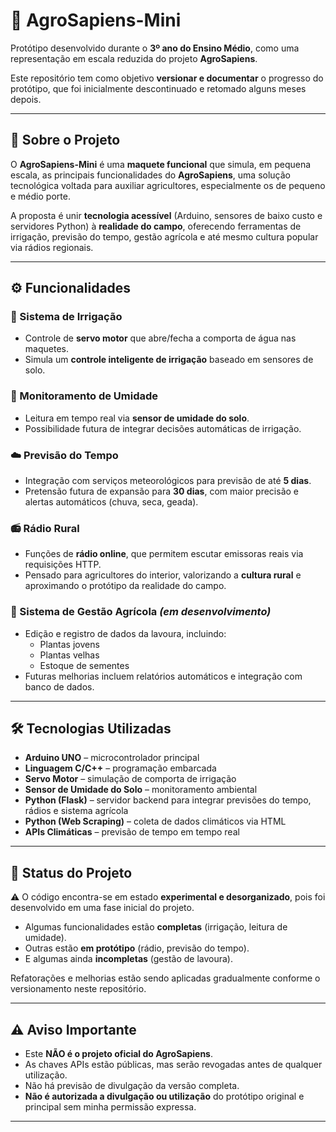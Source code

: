 # 🌱 AgroSapiens-Mini

Protótipo desenvolvido durante o **3º ano do Ensino Médio**, como uma representação em escala reduzida do projeto **AgroSapiens**.  

Este repositório tem como objetivo **versionar e documentar** o progresso do protótipo, que foi inicialmente descontinuado e retomado alguns meses depois.

---

## 📌 Sobre o Projeto

O **AgroSapiens-Mini** é uma **maquete funcional** que simula, em pequena escala, as principais funcionalidades do **AgroSapiens**, uma solução tecnológica voltada para auxiliar agricultores, especialmente os de pequeno e médio porte.  

A proposta é unir **tecnologia acessível** (Arduino, sensores de baixo custo e servidores Python) à **realidade do campo**, oferecendo ferramentas de irrigação, previsão do tempo, gestão agrícola e até mesmo cultura popular via rádios regionais.  

---

## ⚙️ Funcionalidades

### 🌊 Sistema de Irrigação
- Controle de **servo motor** que abre/fecha a comporta de água nas maquetes.  
- Simula um **controle inteligente de irrigação** baseado em sensores de solo.

### 🌱 Monitoramento de Umidade
- Leitura em tempo real via **sensor de umidade do solo**.  
- Possibilidade futura de integrar decisões automáticas de irrigação.

### ☁️ Previsão do Tempo
- Integração com serviços meteorológicos para previsão de até **5 dias**.  
- Pretensão futura de expansão para **30 dias**, com maior precisão e alertas automáticos (chuva, seca, geada).

### 📻 Rádio Rural
- Funções de **rádio online**, que permitem escutar emissoras reais via requisições HTTP.  
- Pensado para agricultores do interior, valorizando a **cultura rural** e aproximando o protótipo da realidade do campo.  

### 🌾 Sistema de Gestão Agrícola *(em desenvolvimento)*
- Edição e registro de dados da lavoura, incluindo:  
  - Plantas jovens  
  - Plantas velhas  
  - Estoque de sementes  
- Futuras melhorias incluem relatórios automáticos e integração com banco de dados.

---

## 🛠️ Tecnologias Utilizadas

- **Arduino UNO** – microcontrolador principal  
- **Linguagem C/C++** – programação embarcada  
- **Servo Motor** – simulação de comporta de irrigação  
- **Sensor de Umidade do Solo** – monitoramento ambiental  
- **Python (Flask)** – servidor backend para integrar previsões do tempo, rádios e sistema agrícola  
- **Python (Web Scraping)** – coleta de dados climáticos via HTML  
- **APIs Climáticas** – previsão de tempo em tempo real  

---

## 🚧 Status do Projeto

⚠️ O código encontra-se em estado **experimental e desorganizado**, pois foi desenvolvido em uma fase inicial do projeto.  
- Algumas funcionalidades estão **completas** (irrigação, leitura de umidade).  
- Outras estão **em protótipo** (rádio, previsão do tempo).  
- E algumas ainda **incompletas** (gestão de lavoura).  

Refatorações e melhorias estão sendo aplicadas gradualmente conforme o versionamento neste repositório.  

---

## ⚠️ Aviso Importante

- Este **NÃO é o projeto oficial do AgroSapiens**.  
- As chaves APIs estão públicas, mas serão revogadas antes de qualquer utilização.  
- Não há previsão de divulgação da versão completa.  
- **Não é autorizada a divulgação ou utilização** do protótipo original e principal sem minha permissão expressa.  

---
